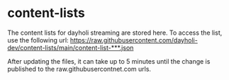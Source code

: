 # content-lists
The content lists for dayholi streaming are stored here. 
To access the list, use the following url:
https://raw.githubusercontent.com/dayholi-dev/content-lists/main/content-list-***.json

After updating the files, it can take up to 5 minutes until the change is published to the raw.githubusercontnet.com urls.
